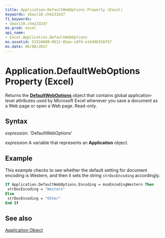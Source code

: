 ```yaml
---
title: Application.DefaultWebOptions Property (Excel)
keywords: vbaxl10.chm133247
f1_keywords:
- vbaxl10.chm133247
ms.prod: excel
api_name:
- Excel.Application.DefaultWebOptions
ms.assetid: 51524888-0812-85ee-c8f9-e14d9b558f57
ms.date: 06/08/2017
---
```



# Application.DefaultWebOptions Property (Excel)

Returns the  **[DefaultWebOptions](Excel.DefaultWebOptions.md)** object that contains global application-level attributes used by Microsoft Excel whenever you save a document as a Web page or open a Web page. Read-only.


## Syntax

 _expression_. 'DefaultWebOptions'

 _expression_ A variable that represents an **Application** object.


## Example

This example checks to see whether the default setting for document encoding is Western, and then it sets the string  `strDocEncoding` accordingly.


```vb
If Application.DefaultWebOptions.Encoding = msoEncodingWestern Then 
 strDocEncoding = "Western" 
Else 
 strDocEncoding = "Other" 
End If
```


## See also


[Application Object](Excel.Application(objec).md)


